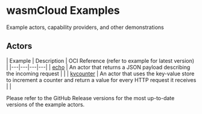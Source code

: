 # wasmCloud Examples

Example actors, capability providers, and other demonstrations

## Actors

| Example | Description | OCI Reference (refer to example for latest version) |
|---|---|---|---|
| [echo](https://github.com/wasmcloud/examples/tree/main/actor/echo) | An actor that returns a JSON payload describing the incoming request |  |
| [kvcounter](https://github.com/wasmcloud/examples/tree/main/actor/kvcounter) | An actor that uses the key-value store to increment a counter and return a value for every HTTP request it receives | |

Please refer to the GitHub Release versions for the most up-to-date versions of the example actors.
